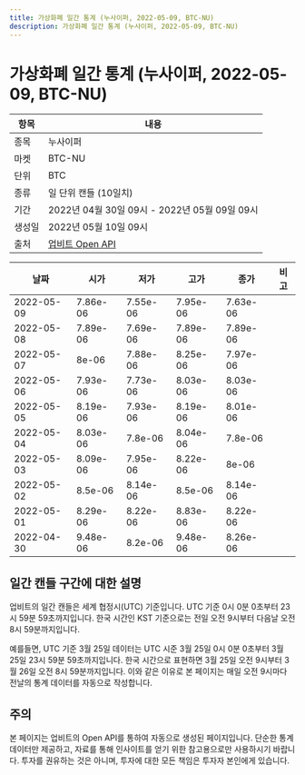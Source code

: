 ```yaml
---
title: 가상화폐 일간 통계 (누사이퍼, 2022-05-09, BTC-NU)
description: 가상화폐 일간 통계 (누사이퍼, 2022-05-09, BTC-NU)
---
```



가상화폐 일간 통계 (누사이퍼, 2022-05-09, BTC-NU)
===

|항목|내용|
|--|--|
|종목|누사이퍼|
|마켓|BTC-NU|
|단위|BTC|
|종류|일 단위 캔들 (10일치)|
|기간|2022년 04월 30일 09시 - 2022년 05월 09일 09시|
|생성일|2022년 05월 10일 09시|
|출처|[업비트 Open API](https://docs.upbit.com)|


|날짜|시가|저가|고가|종가|비고|
|--|--|--|--|--|--|
|2022-05-09|7.86e-06|7.55e-06|7.95e-06|7.63e-06|    |
|2022-05-08|7.89e-06|7.69e-06|7.89e-06|7.89e-06|    |
|2022-05-07|8e-06|7.88e-06|8.25e-06|7.97e-06|    |
|2022-05-06|7.93e-06|7.73e-06|8.03e-06|8.03e-06|    |
|2022-05-05|8.19e-06|7.93e-06|8.19e-06|8.01e-06|    |
|2022-05-04|8.03e-06|7.8e-06|8.04e-06|7.8e-06|    |
|2022-05-03|8.09e-06|7.95e-06|8.22e-06|8e-06|    |
|2022-05-02|8.5e-06|8.14e-06|8.5e-06|8.14e-06|    |
|2022-05-01|8.29e-06|8.22e-06|8.83e-06|8.22e-06|    |
|2022-04-30|9.48e-06|8.2e-06|9.48e-06|8.26e-06|    |


일간 캔들 구간에 대한 설명
---


업비트의 일간 캔들은 세계 협정시(UTC) 기준입니다. 
UTC 기준 0시 0분 0초부터 23시 59분 59초까지입니다. 
한국 시간인 KST 기준으로는 전일 오전 9시부터 다음날 오전 8시 59분까지입니다. 


예를들면, UTC 기준 3월 25일 데이터는 UTC 시준 3월 25일 0시 0분 0초부터 3월 25일 23시 59분 59초까지입니다. 
한국 시간으로 표현하면 3월 25일 오전 9시부터 3월 26일 오전 8시 59분까지입니다. 
이와 같은 이유로 본 페이지는 매일 오전 9시마다 전날의 통계 데이터를 자동으로 작성합니다. 


주의
---


본 페이지는 업비트의 Open API를 통하여 자동으로 생성된 페이지입니다. 
단순한 통계 데이터만 제공하고, 자료를 통해 인사이트를 얻기 위한 참고용으로만 사용하시기 바랍니다. 
투자를 권유하는 것은 아니며, 투자에 대한 모든 책임은 투자자 본인에게 있습니다. 
